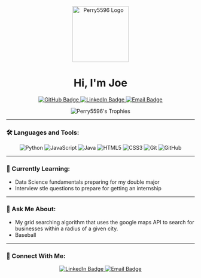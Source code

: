 <div align="center">
  <img src="https://github.com/Perry5596/Perry5596/blob/main/assets/profile-icon.png?raw=true" alt="Perry5596 Logo" width="150" height="150"/>
</div>

<h1 align="center">Hi, I'm Joe</h1>

<p align="center">
  <a href="https://github.com/Perry5596">
    <img src="https://img.shields.io/badge/GitHub-Perry5596-black?logo=github" alt="GitHub Badge"/>
  </a>
  <a href="https://www.linkedin.com/in/joe-brennan-082786321/">
    <img src="https://img.shields.io/badge/LinkedIn-Perry5596-blue?logo=linkedin" alt="LinkedIn Badge"/>
  </a>
  <a href="mailto:jdbrennan07@gmail.com">
    <img src="https://img.shields.io/badge/Email-Perry5596-orange?logo=gmail" alt="Email Badge"/>
  </a>
</p>

<p align="center">
  <img src="https://github-profile-trophy.vercel.app/?username=Perry5596&theme=onedark&no-bg=true&rank=-?&column=6" alt="Perry5596's Trophies" />
</p>

---

### 🛠️ Languages and Tools:

<p align="center">
  <img src="https://img.shields.io/badge/Python-3670A0?style=for-the-badge&logo=python&logoColor=ffdd54" alt="Python"/>
  <img src="https://img.shields.io/badge/JavaScript-F7DF1E?style=for-the-badge&logo=javascript&logoColor=black" alt="JavaScript"/>
  <img src="https://img.shields.io/badge/Java-007396?style=for-the-badge&logo=java&logoColor=white" alt="Java"/>
  <img src="https://img.shields.io/badge/HTML5-E34F26?style=for-the-badge&logo=html5&logoColor=white" alt="HTML5"/>
  <img src="https://img.shields.io/badge/CSS3-1572B6?style=for-the-badge&logo=css3&logoColor=white" alt="CSS3"/>
  <img src="https://img.shields.io/badge/Git-F05032?style=for-the-badge&logo=git&logoColor=white" alt="Git"/>
  <img src="https://img.shields.io/badge/GitHub-181717?style=for-the-badge&logo=github&logoColor=white" alt="GitHub"/>
</p>

---

### 🌱 Currently Learning:

- Data Science fundamentals preparing for my double major
- Interview stle questions to prepare for getting an internship

---

### 💬 Ask Me About:

- My grid searching algorithm that uses the google maps API to search for businesses within a radius of a given city.
- Baseball

---

### 🤝 Connect With Me:

<p align="center">
  <a href="https://www.linkedin.com/in/joe-brennan-082786321/">
    <img src="https://img.shields.io/badge/LinkedIn-Perry5596-blue?logo=linkedin" alt="LinkedIn Badge"/>
  </a>
  <a href="mailto:jdbrennan07@gmail.com">
    <img src="https://img.shields.io/badge/Email-Perry5596-orange?logo=gmail" alt="Email Badge"/>
  </a>
</p>
